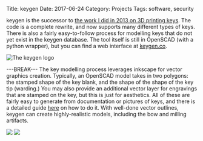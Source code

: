 Title: keygen
Date: 2017-06-24
Category: Projects
Tags: software, security

keygen is the successor to [the work I did in 2013 on 3D printing keys]({filename}3d-printing-primus.md).
The code is a complete rewrite, and now supports many different types of keys.
There is also a fairly easy-to-follow process for modelling keys that do not yet exist in the keygen database.
The tool itself is still in OpenSCAD (with a python wrapper), but you can find a web interface at [keygen.co](https://keygen.co).

![The keygen logo]({static}/media/keygen/thumbnails/_x320/logo.png)

---BREAK---
The key modelling process leverages inkscape for vector graphics creation.
Typically, an OpenSCAD model takes in two polygons: the stamped shape of the key blank,
and the shape of the shape of the key tip (warding.)
You may also provide an additional vector layer for engravings that are stamped on the key, but this is just for aesthetics.
All of these are fairly easy to generate from documentation or pictures of keys,
and there is a detailed guide [here](https://github.com/ervanalb/keygen/blob/master/doc/how_to_model_keys.md) on how to do it.
With well-done vector outlines, keygen can create highly-realistic models, including the bow and milling artifacts.

[![]({static}/media/keygen/thumbnails/_x320/inkscape.png)]({static}/media/keygen/inkscape.png "Tracing key pictures in inkscape")
[![]({static}/media/keygen/thumbnails/_x320/model.png)]({static}/media/keygen/model.png "An OpenSCAD model of a key generated from those pictures")
